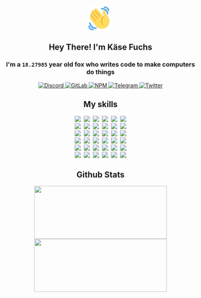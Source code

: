 <div><p align=center><img src=./resources/images/wave.gif width=64px height=64px></p><h2 align=center>Hey There! I'm Käse Fuchs</h2><h3 align=center>I'm a <code>18.27985</code> year old fox who writes code to make computers do things</h3><p align=center><a href=https://discord.com/users/507526681125322772><img alt=Discord src="https://img.shields.io/badge/Discord-5865F2?logo=discord&logoColor=white&style=flat-square#c9e2102998e56f0956fe68d34501cb58"> </a><a href=https://gitlab.com/kasefuchs><img alt=GitLab src="https://img.shields.io/badge/GitLab-330F63?logo=gitlab&logoColor=white&style=flat-square#c9e2102998e56f0956fe68d34501cb58"> </a><a href=https://npmjs.com/~kasefuchs><img alt=NPM src="https://img.shields.io/badge/NPM-CB3837?logo=npm&logoColor=white&style=flat-square#c9e2102998e56f0956fe68d34501cb58"> </a><a href=https://t.me/kasefuchs><img alt=Telegram src="https://img.shields.io/badge/Telegram-2CA5E0?logo=telegram&logoColor=white&style=flat-square#c9e2102998e56f0956fe68d34501cb58"> </a><a href=https://twitter.com/kasefuchs><img alt=Twitter src="https://img.shields.io/badge/Twitter-1DA1F2?logo=twitter&logoColor=white&style=flat-square#c9e2102998e56f0956fe68d34501cb58"></a></p><h2 align=center>My skills</h2><p align=center><a href=https://aws.amazon.com/ ><picture><source srcset="https://skillicons.dev/icons?i=aws&theme=dark#c9e2102998e56f0956fe68d34501cb58" media="(prefers-color-scheme: dark)"><source srcset="https://skillicons.dev/icons?i=aws&theme=light#c9e2102998e56f0956fe68d34501cb58" media="(prefers-color-scheme: light), (prefers-color-scheme: no-preference)"><img src="https://skillicons.dev/icons?i=aws&theme=light#c9e2102998e56f0956fe68d34501cb58"></picture></a>&nbsp;&nbsp;<a href=https://en.wikipedia.org/wiki/Bash_(Unix_shell)><picture><source srcset="https://skillicons.dev/icons?i=bash&theme=dark#c9e2102998e56f0956fe68d34501cb58" media="(prefers-color-scheme: dark)"><source srcset="https://skillicons.dev/icons?i=bash&theme=light#c9e2102998e56f0956fe68d34501cb58" media="(prefers-color-scheme: light), (prefers-color-scheme: no-preference)"><img src="https://skillicons.dev/icons?i=bash&theme=light#c9e2102998e56f0956fe68d34501cb58"></picture></a>&nbsp;&nbsp;<a href=https://discord.com/developers/docs><picture><source srcset="https://skillicons.dev/icons?i=bots&theme=dark#c9e2102998e56f0956fe68d34501cb58" media="(prefers-color-scheme: dark)"><source srcset="https://skillicons.dev/icons?i=bots&theme=light#c9e2102998e56f0956fe68d34501cb58" media="(prefers-color-scheme: light), (prefers-color-scheme: no-preference)"><img src="https://skillicons.dev/icons?i=bots&theme=light#c9e2102998e56f0956fe68d34501cb58"></picture></a>&nbsp;&nbsp;<a href=https://www.cloudflare.com/ ><picture><source srcset="https://skillicons.dev/icons?i=cloudflare&theme=dark#c9e2102998e56f0956fe68d34501cb58" media="(prefers-color-scheme: dark)"><source srcset="https://skillicons.dev/icons?i=cloudflare&theme=light#c9e2102998e56f0956fe68d34501cb58" media="(prefers-color-scheme: light), (prefers-color-scheme: no-preference)"><img src="https://skillicons.dev/icons?i=cloudflare&theme=light#c9e2102998e56f0956fe68d34501cb58"></picture></a>&nbsp;&nbsp;<a href=https://en.wikipedia.org/wiki/CSS><picture><source srcset="https://skillicons.dev/icons?i=css&theme=dark#c9e2102998e56f0956fe68d34501cb58" media="(prefers-color-scheme: dark)"><source srcset="https://skillicons.dev/icons?i=css&theme=light#c9e2102998e56f0956fe68d34501cb58" media="(prefers-color-scheme: light), (prefers-color-scheme: no-preference)"><img src="https://skillicons.dev/icons?i=css&theme=light#c9e2102998e56f0956fe68d34501cb58"></picture></a>&nbsp;&nbsp;<a href=https://www.docker.com/ ><picture><source srcset="https://skillicons.dev/icons?i=docker&theme=dark#c9e2102998e56f0956fe68d34501cb58" media="(prefers-color-scheme: dark)"><source srcset="https://skillicons.dev/icons?i=docker&theme=light#c9e2102998e56f0956fe68d34501cb58" media="(prefers-color-scheme: light), (prefers-color-scheme: no-preference)"><img src="https://skillicons.dev/icons?i=docker&theme=light#c9e2102998e56f0956fe68d34501cb58"></picture></a><br><a href=https://www.electronjs.org/ ><picture><source srcset="https://skillicons.dev/icons?i=electron&theme=dark#c9e2102998e56f0956fe68d34501cb58" media="(prefers-color-scheme: dark)"><source srcset="https://skillicons.dev/icons?i=electron&theme=light#c9e2102998e56f0956fe68d34501cb58" media="(prefers-color-scheme: light), (prefers-color-scheme: no-preference)"><img src="https://skillicons.dev/icons?i=electron&theme=light#c9e2102998e56f0956fe68d34501cb58"></picture></a>&nbsp;&nbsp;<a href=https://expressjs.com/ ><picture><source srcset="https://skillicons.dev/icons?i=express&theme=dark#c9e2102998e56f0956fe68d34501cb58" media="(prefers-color-scheme: dark)"><source srcset="https://skillicons.dev/icons?i=express&theme=light#c9e2102998e56f0956fe68d34501cb58" media="(prefers-color-scheme: light), (prefers-color-scheme: no-preference)"><img src="https://skillicons.dev/icons?i=express&theme=light#c9e2102998e56f0956fe68d34501cb58"></picture></a>&nbsp;&nbsp;<a href=https://www.figma.com/ ><picture><source srcset="https://skillicons.dev/icons?i=figma&theme=dark#c9e2102998e56f0956fe68d34501cb58" media="(prefers-color-scheme: dark)"><source srcset="https://skillicons.dev/icons?i=figma&theme=light#c9e2102998e56f0956fe68d34501cb58" media="(prefers-color-scheme: light), (prefers-color-scheme: no-preference)"><img src="https://skillicons.dev/icons?i=figma&theme=light#c9e2102998e56f0956fe68d34501cb58"></picture></a>&nbsp;&nbsp;<a href=https://firebase.google.com/ ><picture><source srcset="https://skillicons.dev/icons?i=firebase&theme=dark#c9e2102998e56f0956fe68d34501cb58" media="(prefers-color-scheme: dark)"><source srcset="https://skillicons.dev/icons?i=firebase&theme=light#c9e2102998e56f0956fe68d34501cb58" media="(prefers-color-scheme: light), (prefers-color-scheme: no-preference)"><img src="https://skillicons.dev/icons?i=firebase&theme=light#c9e2102998e56f0956fe68d34501cb58"></picture></a>&nbsp;&nbsp;<a href=https://flask.palletsprojects.com/ ><picture><source srcset="https://skillicons.dev/icons?i=flask&theme=dark#c9e2102998e56f0956fe68d34501cb58" media="(prefers-color-scheme: dark)"><source srcset="https://skillicons.dev/icons?i=flask&theme=light#c9e2102998e56f0956fe68d34501cb58" media="(prefers-color-scheme: light), (prefers-color-scheme: no-preference)"><img src="https://skillicons.dev/icons?i=flask&theme=light#c9e2102998e56f0956fe68d34501cb58"></picture></a>&nbsp;&nbsp;<a href=https://cloud.google.com/ ><picture><source srcset="https://skillicons.dev/icons?i=gcp&theme=dark#c9e2102998e56f0956fe68d34501cb58" media="(prefers-color-scheme: dark)"><source srcset="https://skillicons.dev/icons?i=gcp&theme=light#c9e2102998e56f0956fe68d34501cb58" media="(prefers-color-scheme: light), (prefers-color-scheme: no-preference)"><img src="https://skillicons.dev/icons?i=gcp&theme=light#c9e2102998e56f0956fe68d34501cb58"></picture></a><br><a href=https://git-scm.com/ ><picture><source srcset="https://skillicons.dev/icons?i=git&theme=dark#c9e2102998e56f0956fe68d34501cb58" media="(prefers-color-scheme: dark)"><source srcset="https://skillicons.dev/icons?i=git&theme=light#c9e2102998e56f0956fe68d34501cb58" media="(prefers-color-scheme: light), (prefers-color-scheme: no-preference)"><img src="https://skillicons.dev/icons?i=git&theme=light#c9e2102998e56f0956fe68d34501cb58"></picture></a>&nbsp;&nbsp;<a href=https://github.com/ ><picture><source srcset="https://skillicons.dev/icons?i=github&theme=dark#c9e2102998e56f0956fe68d34501cb58" media="(prefers-color-scheme: dark)"><source srcset="https://skillicons.dev/icons?i=github&theme=light#c9e2102998e56f0956fe68d34501cb58" media="(prefers-color-scheme: light), (prefers-color-scheme: no-preference)"><img src="https://skillicons.dev/icons?i=github&theme=light#c9e2102998e56f0956fe68d34501cb58"></picture></a>&nbsp;&nbsp;<a href=https://gitlab.com/ ><picture><source srcset="https://skillicons.dev/icons?i=gitlab&theme=dark#c9e2102998e56f0956fe68d34501cb58" media="(prefers-color-scheme: dark)"><source srcset="https://skillicons.dev/icons?i=gitlab&theme=light#c9e2102998e56f0956fe68d34501cb58" media="(prefers-color-scheme: light), (prefers-color-scheme: no-preference)"><img src="https://skillicons.dev/icons?i=gitlab&theme=light#c9e2102998e56f0956fe68d34501cb58"></picture></a>&nbsp;&nbsp;<a href=https://www.heroku.com/ ><picture><source srcset="https://skillicons.dev/icons?i=heroku&theme=dark#c9e2102998e56f0956fe68d34501cb58" media="(prefers-color-scheme: dark)"><source srcset="https://skillicons.dev/icons?i=heroku&theme=light#c9e2102998e56f0956fe68d34501cb58" media="(prefers-color-scheme: light), (prefers-color-scheme: no-preference)"><img src="https://skillicons.dev/icons?i=heroku&theme=light#c9e2102998e56f0956fe68d34501cb58"></picture></a>&nbsp;&nbsp;<a href=https://en.wikipedia.org/wiki/HTML><picture><source srcset="https://skillicons.dev/icons?i=html&theme=dark#c9e2102998e56f0956fe68d34501cb58" media="(prefers-color-scheme: dark)"><source srcset="https://skillicons.dev/icons?i=html&theme=light#c9e2102998e56f0956fe68d34501cb58" media="(prefers-color-scheme: light), (prefers-color-scheme: no-preference)"><img src="https://skillicons.dev/icons?i=html&theme=light#c9e2102998e56f0956fe68d34501cb58"></picture></a>&nbsp;&nbsp;<a href=https://en.wikipedia.org/wiki/JavaScript><picture><source srcset="https://skillicons.dev/icons?i=js&theme=dark#c9e2102998e56f0956fe68d34501cb58" media="(prefers-color-scheme: dark)"><source srcset="https://skillicons.dev/icons?i=js&theme=light#c9e2102998e56f0956fe68d34501cb58" media="(prefers-color-scheme: light), (prefers-color-scheme: no-preference)"><img src="https://skillicons.dev/icons?i=js&theme=light#c9e2102998e56f0956fe68d34501cb58"></picture></a><br><a href=https://en.wikipedia.org/wiki/Linux><picture><source srcset="https://skillicons.dev/icons?i=linux&theme=dark#c9e2102998e56f0956fe68d34501cb58" media="(prefers-color-scheme: dark)"><source srcset="https://skillicons.dev/icons?i=linux&theme=light#c9e2102998e56f0956fe68d34501cb58" media="(prefers-color-scheme: light), (prefers-color-scheme: no-preference)"><img src="https://skillicons.dev/icons?i=linux&theme=light#c9e2102998e56f0956fe68d34501cb58"></picture></a>&nbsp;&nbsp;<a href=https://mui.com/ ><picture><source srcset="https://skillicons.dev/icons?i=materialui&theme=dark#c9e2102998e56f0956fe68d34501cb58" media="(prefers-color-scheme: dark)"><source srcset="https://skillicons.dev/icons?i=materialui&theme=light#c9e2102998e56f0956fe68d34501cb58" media="(prefers-color-scheme: light), (prefers-color-scheme: no-preference)"><img src="https://skillicons.dev/icons?i=materialui&theme=light#c9e2102998e56f0956fe68d34501cb58"></picture></a>&nbsp;&nbsp;<a href=https://en.wikipedia.org/wiki/Markdown><picture><source srcset="https://skillicons.dev/icons?i=md&theme=dark#c9e2102998e56f0956fe68d34501cb58" media="(prefers-color-scheme: dark)"><source srcset="https://skillicons.dev/icons?i=md&theme=light#c9e2102998e56f0956fe68d34501cb58" media="(prefers-color-scheme: light), (prefers-color-scheme: no-preference)"><img src="https://skillicons.dev/icons?i=md&theme=light#c9e2102998e56f0956fe68d34501cb58"></picture></a>&nbsp;&nbsp;<a href=https://www.mongodb.com/ ><picture><source srcset="https://skillicons.dev/icons?i=mongodb&theme=dark#c9e2102998e56f0956fe68d34501cb58" media="(prefers-color-scheme: dark)"><source srcset="https://skillicons.dev/icons?i=mongodb&theme=light#c9e2102998e56f0956fe68d34501cb58" media="(prefers-color-scheme: light), (prefers-color-scheme: no-preference)"><img src="https://skillicons.dev/icons?i=mongodb&theme=light#c9e2102998e56f0956fe68d34501cb58"></picture></a>&nbsp;&nbsp;<a href=https://www.mysql.com/ ><picture><source srcset="https://skillicons.dev/icons?i=mysql&theme=dark#c9e2102998e56f0956fe68d34501cb58" media="(prefers-color-scheme: dark)"><source srcset="https://skillicons.dev/icons?i=mysql&theme=light#c9e2102998e56f0956fe68d34501cb58" media="(prefers-color-scheme: light), (prefers-color-scheme: no-preference)"><img src="https://skillicons.dev/icons?i=mysql&theme=light#c9e2102998e56f0956fe68d34501cb58"></picture></a>&nbsp;&nbsp;<a href=https://nextjs.org/ ><picture><source srcset="https://skillicons.dev/icons?i=nextjs&theme=dark#c9e2102998e56f0956fe68d34501cb58" media="(prefers-color-scheme: dark)"><source srcset="https://skillicons.dev/icons?i=nextjs&theme=light#c9e2102998e56f0956fe68d34501cb58" media="(prefers-color-scheme: light), (prefers-color-scheme: no-preference)"><img src="https://skillicons.dev/icons?i=nextjs&theme=light#c9e2102998e56f0956fe68d34501cb58"></picture></a><br><a href=https://nodejs.org/en/ ><picture><source srcset="https://skillicons.dev/icons?i=nodejs&theme=dark#c9e2102998e56f0956fe68d34501cb58" media="(prefers-color-scheme: dark)"><source srcset="https://skillicons.dev/icons?i=nodejs&theme=light#c9e2102998e56f0956fe68d34501cb58" media="(prefers-color-scheme: light), (prefers-color-scheme: no-preference)"><img src="https://skillicons.dev/icons?i=nodejs&theme=light#c9e2102998e56f0956fe68d34501cb58"></picture></a>&nbsp;&nbsp;<a href=https://www.postgresql.org/ ><picture><source srcset="https://skillicons.dev/icons?i=postgres&theme=dark#c9e2102998e56f0956fe68d34501cb58" media="(prefers-color-scheme: dark)"><source srcset="https://skillicons.dev/icons?i=postgres&theme=light#c9e2102998e56f0956fe68d34501cb58" media="(prefers-color-scheme: light), (prefers-color-scheme: no-preference)"><img src="https://skillicons.dev/icons?i=postgres&theme=light#c9e2102998e56f0956fe68d34501cb58"></picture></a>&nbsp;&nbsp;<a href=https://learn.microsoft.com/en-us/powershell/ ><picture><source srcset="https://skillicons.dev/icons?i=powershell&theme=dark#c9e2102998e56f0956fe68d34501cb58" media="(prefers-color-scheme: dark)"><source srcset="https://skillicons.dev/icons?i=powershell&theme=light#c9e2102998e56f0956fe68d34501cb58" media="(prefers-color-scheme: light), (prefers-color-scheme: no-preference)"><img src="https://skillicons.dev/icons?i=powershell&theme=light#c9e2102998e56f0956fe68d34501cb58"></picture></a>&nbsp;&nbsp;<a href=https://www.python.org/ ><picture><source srcset="https://skillicons.dev/icons?i=py&theme=dark#c9e2102998e56f0956fe68d34501cb58" media="(prefers-color-scheme: dark)"><source srcset="https://skillicons.dev/icons?i=py&theme=light#c9e2102998e56f0956fe68d34501cb58" media="(prefers-color-scheme: light), (prefers-color-scheme: no-preference)"><img src="https://skillicons.dev/icons?i=py&theme=light#c9e2102998e56f0956fe68d34501cb58"></picture></a>&nbsp;&nbsp;<a href=https://www.raspberrypi.org/ ><picture><source srcset="https://skillicons.dev/icons?i=raspberrypi&theme=dark#c9e2102998e56f0956fe68d34501cb58" media="(prefers-color-scheme: dark)"><source srcset="https://skillicons.dev/icons?i=raspberrypi&theme=light#c9e2102998e56f0956fe68d34501cb58" media="(prefers-color-scheme: light), (prefers-color-scheme: no-preference)"><img src="https://skillicons.dev/icons?i=raspberrypi&theme=light#c9e2102998e56f0956fe68d34501cb58"></picture></a>&nbsp;&nbsp;<a href=https://reactjs.org/ ><picture><source srcset="https://skillicons.dev/icons?i=react&theme=dark#c9e2102998e56f0956fe68d34501cb58" media="(prefers-color-scheme: dark)"><source srcset="https://skillicons.dev/icons?i=react&theme=light#c9e2102998e56f0956fe68d34501cb58" media="(prefers-color-scheme: light), (prefers-color-scheme: no-preference)"><img src="https://skillicons.dev/icons?i=react&theme=light#c9e2102998e56f0956fe68d34501cb58"></picture></a><br><a href=https://redux.js.org/ ><picture><source srcset="https://skillicons.dev/icons?i=redux&theme=dark#c9e2102998e56f0956fe68d34501cb58" media="(prefers-color-scheme: dark)"><source srcset="https://skillicons.dev/icons?i=redux&theme=light#c9e2102998e56f0956fe68d34501cb58" media="(prefers-color-scheme: light), (prefers-color-scheme: no-preference)"><img src="https://skillicons.dev/icons?i=redux&theme=light#c9e2102998e56f0956fe68d34501cb58"></picture></a>&nbsp;&nbsp;<a href=https://en.wikipedia.org/wiki/Regular_expression><picture><source srcset="https://skillicons.dev/icons?i=regex&theme=dark#c9e2102998e56f0956fe68d34501cb58" media="(prefers-color-scheme: dark)"><source srcset="https://skillicons.dev/icons?i=regex&theme=light#c9e2102998e56f0956fe68d34501cb58" media="(prefers-color-scheme: light), (prefers-color-scheme: no-preference)"><img src="https://skillicons.dev/icons?i=regex&theme=light#c9e2102998e56f0956fe68d34501cb58"></picture></a>&nbsp;&nbsp;<a href=https://en.wikipedia.org/wiki/Sass_(stylesheet_language)><picture><source srcset="https://skillicons.dev/icons?i=sass&theme=dark#c9e2102998e56f0956fe68d34501cb58" media="(prefers-color-scheme: dark)"><source srcset="https://skillicons.dev/icons?i=sass&theme=light#c9e2102998e56f0956fe68d34501cb58" media="(prefers-color-scheme: light), (prefers-color-scheme: no-preference)"><img src="https://skillicons.dev/icons?i=sass&theme=light#c9e2102998e56f0956fe68d34501cb58"></picture></a>&nbsp;&nbsp;<a href=https://www.typescriptlang.org/ ><picture><source srcset="https://skillicons.dev/icons?i=ts&theme=dark#c9e2102998e56f0956fe68d34501cb58" media="(prefers-color-scheme: dark)"><source srcset="https://skillicons.dev/icons?i=ts&theme=light#c9e2102998e56f0956fe68d34501cb58" media="(prefers-color-scheme: light), (prefers-color-scheme: no-preference)"><img src="https://skillicons.dev/icons?i=ts&theme=light#c9e2102998e56f0956fe68d34501cb58"></picture></a>&nbsp;&nbsp;<a href=https://unity.com/ ><picture><source srcset="https://skillicons.dev/icons?i=unity&theme=dark#c9e2102998e56f0956fe68d34501cb58" media="(prefers-color-scheme: dark)"><source srcset="https://skillicons.dev/icons?i=unity&theme=light#c9e2102998e56f0956fe68d34501cb58" media="(prefers-color-scheme: light), (prefers-color-scheme: no-preference)"><img src="https://skillicons.dev/icons?i=unity&theme=light#c9e2102998e56f0956fe68d34501cb58"></picture></a>&nbsp;&nbsp;<a href=https://workers.cloudflare.com/ ><picture><source srcset="https://skillicons.dev/icons?i=workers&theme=dark#c9e2102998e56f0956fe68d34501cb58" media="(prefers-color-scheme: dark)"><source srcset="https://skillicons.dev/icons?i=workers&theme=light#c9e2102998e56f0956fe68d34501cb58" media="(prefers-color-scheme: light), (prefers-color-scheme: no-preference)"><img src="https://skillicons.dev/icons?i=workers&theme=light#c9e2102998e56f0956fe68d34501cb58"></picture></a><br></p><h2 align=center>Github Stats</h2><p align=center><picture><source srcset="https://github-readme-stats-kasefuchs.vercel.app/api/?count_private=true&hide_border=true&hide_rank=true&line_height=20&hide_title=true&username=Kasefuchs&theme=dark#c9e2102998e56f0956fe68d34501cb58" media="(prefers-color-scheme: dark)"><source srcset="https://github-readme-stats-kasefuchs.vercel.app/api/?count_private=true&hide_border=true&hide_rank=true&line_height=20&hide_title=true&username=Kasefuchs&theme=light#c9e2102998e56f0956fe68d34501cb58" media="(prefers-color-scheme: light), (prefers-color-scheme: no-preference)"><img align=middle width=350 height=140 src="https://github-readme-stats-kasefuchs.vercel.app/api/?count_private=true&hide_border=true&hide_rank=true&line_height=20&hide_title=true&username=Kasefuchs&theme=light#c9e2102998e56f0956fe68d34501cb58"></picture><picture><source srcset="https://github-readme-stats-kasefuchs.vercel.app/api/top-langs/?count_private=true&hide_border=true&layout=compact&username=Kasefuchs&theme=dark#c9e2102998e56f0956fe68d34501cb58" media="(prefers-color-scheme: dark)"><source srcset="https://github-readme-stats-kasefuchs.vercel.app/api/top-langs/?count_private=true&hide_border=true&layout=compact&username=Kasefuchs&theme=light#c9e2102998e56f0956fe68d34501cb58" media="(prefers-color-scheme: light), (prefers-color-scheme: no-preference)"><img align=middle width=350 height=140 src="https://github-readme-stats-kasefuchs.vercel.app/api/top-langs/?count_private=true&hide_border=true&layout=compact&username=Kasefuchs&theme=light#c9e2102998e56f0956fe68d34501cb58"></picture></p><img src="https://hit.yhype.me/github/profile?user_id=64592097#c9e2102998e56f0956fe68d34501cb58" alt=""></div>